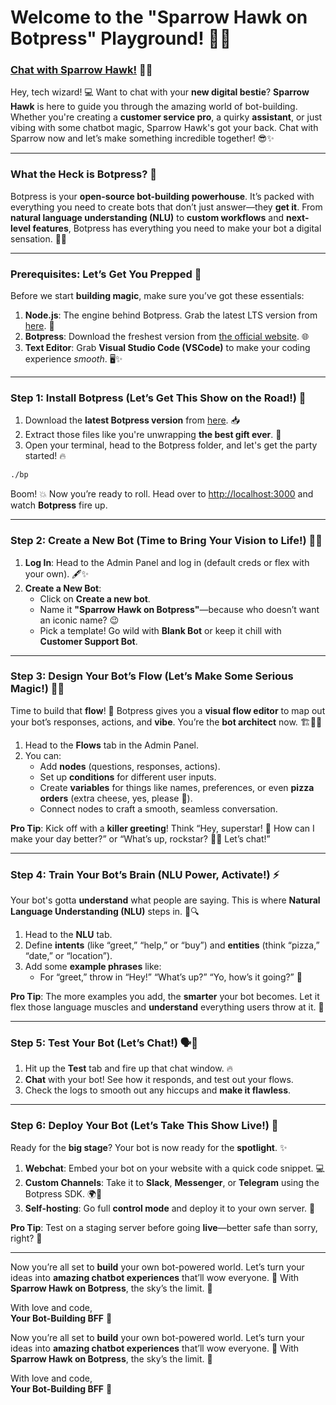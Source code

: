 # **Welcome to the "Sparrow Hawk on Botpress" Playground!** 🚀✨

### **[Chat with Sparrow Hawk!](#) 💬✨**

Hey, tech wizard! 💻 Want to chat with your **new digital bestie**? **Sparrow Hawk** is here to guide you through the amazing world of bot-building. Whether you're creating a **customer service pro**, a quirky **assistant**, or just vibing with some chatbot magic, Sparrow Hawk's got your back. Chat with Sparrow now and let’s make something incredible together! 😎✨

---

### **What the Heck is Botpress?** 🤔

Botpress is your **open-source bot-building powerhouse**. It’s packed with everything you need to create bots that don’t just answer—they **get it**. From **natural language understanding (NLU)** to **custom workflows** and **next-level features**, Botpress has everything you need to make your bot a digital sensation. 🦾🔥 

---

### **Prerequisites: Let’s Get You Prepped** 🏁

Before we start **building magic**, make sure you’ve got these essentials:
1. **Node.js**: The engine behind Botpress. Grab the latest LTS version from [here](https://nodejs.org/). 🚀
2. **Botpress**: Download the freshest version from [the official website](https://botpress.com/download). 🌐
3. **Text Editor**: Grab **Visual Studio Code (VSCode)** to make your coding experience *smooth*. 🖥️✨

---

### **Step 1: Install Botpress (Let’s Get This Show on the Road!)** 🎉

1. Download the **latest Botpress version** from [here](https://botpress.com/download). 📥
2. Extract those files like you're unwrapping **the best gift ever**. 🎁
3. Open your terminal, head to the Botpress folder, and let's get the party started! 🔥

```bash
./bp
```

Boom! 💥 Now you’re ready to roll. Head over to [http://localhost:3000](http://localhost:3000) and watch **Botpress** fire up.

---

### **Step 2: Create a New Bot (Time to Bring Your Vision to Life!)** 💬💡

1. **Log In**: Head to the Admin Panel and log in (default creds or flex with your own). 🖋️✨
2. **Create a New Bot**:
   - Click on **Create a new bot**.
   - Name it **"Sparrow Hawk on Botpress"**—because who doesn’t want an iconic name? 😉
   - Pick a template! Go wild with **Blank Bot** or keep it chill with **Customer Support Bot**.

---

### **Step 3: Design Your Bot’s Flow (Let’s Make Some Serious Magic!)** 🎨✨

Time to build that **flow**! 🎉 Botpress gives you a **visual flow editor** to map out your bot’s responses, actions, and **vibe**. You’re the **bot architect** now. 🏗️👩‍💻

1. Head to the **Flows** tab in the Admin Panel.
2. You can:
   - Add **nodes** (questions, responses, actions).
   - Set up **conditions** for different user inputs.
   - Create **variables** for things like names, preferences, or even **pizza orders** (extra cheese, yes, please 🍕).
   - Connect nodes to craft a smooth, seamless conversation.

**Pro Tip**: Kick off with a **killer greeting**! Think “Hey, superstar! 🌟 How can I make your day better?” or “What’s up, rockstar? 💁‍♀️ Let’s chat!”

---

### **Step 4: Train Your Bot’s Brain (NLU Power, Activate!) ⚡**

Your bot's gotta **understand** what people are saying. This is where **Natural Language Understanding (NLU)** steps in. 🤖🔍

1. Head to the **NLU** tab.
2. Define **intents** (like “greet,” “help,” or “buy”) and **entities** (think “pizza,” “date,” or “location”).
3. Add some **example phrases** like:
   - For “greet,” throw in “Hey!” “What’s up?” “Yo, how’s it going?” 🎤

**Pro Tip**: The more examples you add, the **smarter** your bot becomes. Let it flex those language muscles and **understand** everything users throw at it. 💪

---

### **Step 5: Test Your Bot (Let’s Chat!)** 🗣️👀

1. Hit up the **Test** tab and fire up that chat window. 🔥
2. **Chat** with your bot! See how it responds, and test out your flows.
3. Check the logs to smooth out any hiccups and **make it flawless**.

---

### **Step 6: Deploy Your Bot (Let’s Take This Show Live!)** 🚀

Ready for the **big stage**? Your bot is now ready for the **spotlight**. ✨

1. **Webchat**: Embed your bot on your website with a quick code snippet. 💻
2. **Custom Channels**: Take it to **Slack**, **Messenger**, or **Telegram** using the Botpress SDK. 🌍📱
3. **Self-hosting**: Go full **control mode** and deploy it to your own server. 💾

**Pro Tip**: Test on a staging server before going **live**—better safe than sorry, right? 🚦

---

Now you’re all set to **build** your own bot-powered world. Let’s turn your ideas into **amazing chatbot experiences** that’ll wow everyone. 🙌 With **Sparrow Hawk on Botpress**, the sky’s the limit. 🌟

With love and code,  
**Your Bot-Building BFF** 💙

Now you’re all set to **build** your own bot-powered world. Let’s turn your ideas into **amazing chatbot experiences** that’ll wow everyone. 🙌 With **Sparrow Hawk on Botpress**, the sky’s the limit. 🌟

With love and code,  
**Your Bot-Building BFF** 💙
